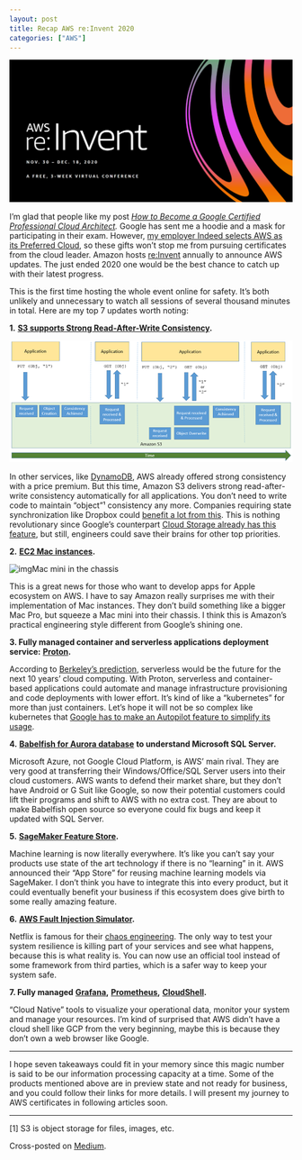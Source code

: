 ```yaml
---
layout: post
title: Recap AWS re:Invent 2020
categories: ["AWS"]
---
```


![re:Invent](/images/AWS-reInvent.png)

I’m glad that people like my post [*How to Become a Google Certified Professional Cloud Architect*](https://medium.com/swlh/how-to-become-a-google-certified-professional-cloud-architect-87f2b5fe4a9b)*.* Google has sent me a hoodie and a mask for participating in their exam. However, [my employer Indeed selects AWS as its Preferred Cloud](https://www.businesswire.com/news/home/20200901005230/en/), so these gifts won’t stop me from pursuing certificates from the cloud leader. Amazon hosts [re:Invent](https://reinvent.awsevents.com/) annually to announce AWS updates. The just ended 2020 one would be the best chance to catch up with their latest progress.

This is the first time hosting the whole event online for safety. It’s both unlikely and unnecessary to watch all sessions of several thousand minutes in total. Here are my top 7 updates worth noting:

<!--more-->

**1.** [**S3 supports Strong Read-After-Write Consistency**](https://aws.amazon.com/about-aws/whats-new/2020/12/amazon-s3-now-delivers-strong-read-after-write-consistency-automatically-for-all-applications/)**.**

![Strong Consistency](/images/Strong-Consistency.png)

In other services, like [DynamoDB](https://docs.aws.amazon.com/amazondynamodb/latest/developerguide/HowItWorks.ReadConsistency.html), AWS already offered strong consistency with a price premium. But this time, Amazon S3 delivers strong read-after-write consistency automatically for all applications. You don’t need to write code to maintain “object”¹ consistency any more. Companies requiring state synchronization like Dropbox could [benefit a lot from this](https://www.youtube.com/watch?v=6x-XGJQwk2M). This is nothing revolutionary since Google’s counterpart [Cloud Storage already has this feature](https://cloud.google.com/storage/docs/consistency), but still, engineers could save their brains for other top priorities.

**2.** [**EC2 Mac instances**](https://aws.amazon.com/blogs/aws/new-use-mac-instances-to-build-test-macos-ios-ipados-tvos-and-watchos-apps/)**.**

![img](https://cdn-images-1.medium.com/max/1600/1*5c-Cw9rObjZQ5GEsgoWRSQ.png)Mac mini in the chassis

This is a great news for those who want to develop apps for Apple ecosystem on AWS. I have to say Amazon really surprises me with their implementation of Mac instances. They don’t build something like a bigger Mac Pro, but squeeze a Mac mini into their chassis. I think this is Amazon’s practical engineering style different from Google’s shining one.

**3. Fully managed container and serverless applications deployment service:** [**Proton**](https://aws.amazon.com/proton/)**.**

According to [Berkeley’s prediction](https://www2.eecs.berkeley.edu/Pubs/TechRpts/2019/EECS-2019-3.pdf), serverless would be the future for the next 10 years’ cloud computing. With Proton, serverless and container-based applications could automate and manage infrastructure provisioning and code deployments with lower effort. It’s kind of like a “kubernetes” for more than just containers. Let’s hope it will not be so complex like kubernetes that [Google has to make an Autopilot feature to simplify its usage](https://www.theregister.com/2021/02/25/google_kubernetes_autopilot/).

**4.** [**Babelfish for Aurora database**](https://aws.amazon.com/rds/aurora/babelfish/) **to understand Microsoft SQL Server.**

Microsoft Azure, not Google Cloud Platform, is AWS’ main rival. They are very good at transferring their Windows/Office/SQL Server users into their cloud customers. AWS wants to defend their market share, but they don’t have Android or G Suit like Google, so now their potential customers could lift their programs and shift to AWS with no extra cost. They are about to make Babelfish open source so everyone could fix bugs and keep it updated with SQL Server.

**5.** [**SageMaker Feature Store**](https://aws.amazon.com/sagemaker/feature-store/)**.**

Machine learning is now literally everywhere. It’s like you can’t say your products use state of the art technology if there is no “learning” in it. AWS announced their “App Store” for reusing machine learning models via SageMaker. I don’t think you have to integrate this into every product, but it could eventually benefit your business if this ecosystem does give birth to some really amazing feature.

**6.** [**AWS Fault Injection Simulator**](https://aws.amazon.com/fis/)**.**

Netflix is famous for their [chaos engineering](https://netflixtechblog.com/the-netflix-simian-army-16e57fbab116). The only way to test your system resilience is killing part of your services and see what happens, because this is what reality is. You can now use an official tool instead of some framework from third parties, which is a safer way to keep your system safe.

**7. Fully managed** [**Grafana**](https://aws.amazon.com/grafana/)**,** [**Prometheus**](https://aws.amazon.com/prometheus/)**,** [**CloudShell**](https://aws.amazon.com/cloudshell/)**.**

“Cloud Native” tools to visualize your operational data, monitor your system and manage your resources. I’m kind of surprised that AWS didn’t have a cloud shell like GCP from the very beginning, maybe this is because they don’t own a web browser like Google.

------

I hope seven takeaways could fit in your memory since this magic number is said to be our information processing capacity at a time. Some of the products mentioned above are in preview state and not ready for business, and you could follow their links for more details. I will present my journey to AWS certificates in following articles soon.

------

[1] S3 is object storage for files, images, etc.

Cross-posted on [Medium](https://beyondchaos.medium.com/recap-aws-re-invent-2020-2f00e6f9250a).
